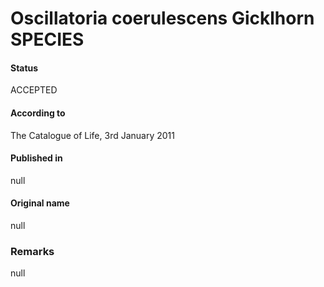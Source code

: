 Oscillatoria coerulescens Gicklhorn SPECIES
=======

#### Status
ACCEPTED

#### According to
The Catalogue of Life, 3rd January 2011

#### Published in
null

#### Original name
null

### Remarks
null